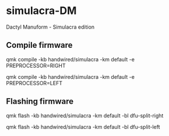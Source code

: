 # simulacra-DM
Dactyl Manuform - Simulacra edition

## Compile firmware
qmk compile -kb handwired/simulacra -km default -e PREPROCESSOR=RIGHT

qmk compile -kb handwired/simulacra -km default -e PREPROCESSOR=LEFT

## Flashing firmware
qmk flash -kb handwired/simulacra -km default -bl dfu-split-right

qmk flash -kb handwired/simulacra -km default -bl dfu-split-left
